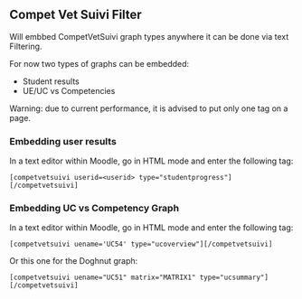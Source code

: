 ## Compet Vet Suivi Filter

Will embbed CompetVetSuivi graph types anywhere it can be done via text Filtering.

For now two types of graphs can be embedded:
* Student results
* UE/UC vs Competencies

Warning: due to current performance, it is advised to put only one tag on a page.

### Embedding user results

In a text editor within Moodle, go in HTML mode and enter the following tag:

````
[competvetsuivi userid=<userid> type="studentprogress"][/competvetsuivi]
````


### Embedding UC vs Competency Graph

In a text editor within Moodle, go in HTML mode and enter the following tag:

````
[competvetsuivi uename='UC54' type="ucoverview"][/competvetsuivi]
````

Or this one for the Doghnut graph:

````
[competvetsuivi uename="UC51" matrix="MATRIX1" type="ucsummary"][/competvetsuivi]
````